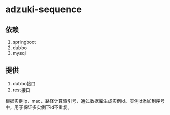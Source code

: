 # adzuki-sequence

## 依赖
1. springboot
2. dubbo
3. mysql

## 提供

1. dubbo接口
2. rest接口

根据实例ip，mac，路径计算索引号，通过数据库生成实例id。实例id添加到序号中，用于保证多实例下id不重复。
